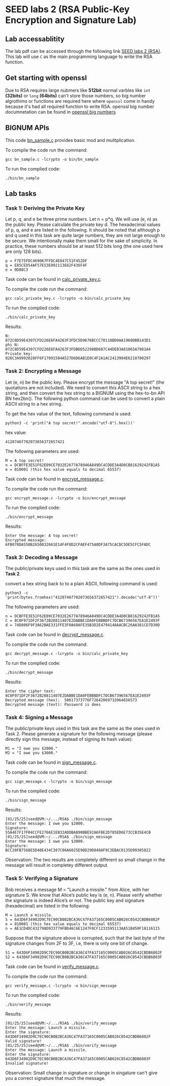 # SEED labs 2 (RSA Public-Key Encryption and Signature Lab)

## Lab accessablitity
The lab pdf can be accessed through the following link [SEED labs 2 (RSA)](https://seedsecuritylabs.org/Labs_20.04/Files/Crypto_RSA/Crypto_RSA.pdf).
This lab will use `C` as the main programming language to write the RSA function.

## Get starting with openssl
Due to RSA requires large nubmers like **512bit** normal varbles like `int` **(32bits)** or `long` **(64bits)** can't store those numbers, so big number algrothims or functions are required here where `openssl` come in handy because
it's had all required function to write RSA.
openssl big number documnetation can be found in [openssl big numbers](https://linux.die.net/man/3/bn)

## BIGNUM APIs
This code [bn_sample.c](https://github.com/CyperSecurity/SEEDLabs_RSA/blob/main/bn_sample.c) provides basic mod and mulitplication.

To complie the code run the command:
```
gcc bn_sample.c -lcrypto -o bin/bn_sample
```
To run the complied code:
```
./bin/bn_sample
```

## Lab tasks
### Task 1: Deriving the Private Key
Let p, q, and e be three prime numbers. Let n = p*q. We will use (e, n) as the public key. Please
calculate the private key d. The hexadecimal values of p, q, and e are listed in the following. It should be
noted that although p and q used in this task are quite large numbers, they are not large enough to be secure.
We intentionally make them small for the sake of simplicity. In practice, these numbers should be at least
512 bits long (the one used here are only 128 bits).
```
p = F7E75FDC469067FFDC4E847C51F452DF
q = E85CED54AF57E53E092113E62F436F4F
e = 0D88C3
```

Task code can be found in [calc_private_key.c](https://github.com/CyperSecurity/SEEDLabs_RSA/blob/main/calc_private_key.c).

To complie the code run the command:
```
gcc calc_private_key.c -lcrypto -o bin/calc_private_key
```
To run the complied code:
```
./bin/calc_private_key
```

Results:
```
N:           072C8D59E4307CFD226E6FA4263F3FDC5D9676BCCC70118BD0AA1968DBB143D1
phi N:       072C8D59E4307CFD226E6FA4263F3FDB6D52298BD687C44DEB3A81065A7981A4
Private key: 026C3A9992028FF6F17091504A527D6D6AB1E0C4F2A1AC2413994E6210700297
```

### Task 2: Encrypting a Message
Let (e, n) be the public key. Please encrypt the message "A top secret!" (the quotations are not
included). We need to convert this ASCII string to a hex string, and then convert the hex string to a BIGNUM
using the hex-to-bn API BN hex2bn(). The following python command can be used to convert a plain
ASCII string to a hex string.

To get the hex value of the text, following command is used:
```
python3 -c 'print("A top secret!".encode("utf-8").hex())'
```
hex value:
```
4120746f702073656372657421
```

The following parameters are used:
```
M = A top secret!
n = DCBFFE3E51F62E09CE7032E2677A78946A849DC4CDDE3A4D0CB81629242FB1A5
e = 010001 (this hex value equals to decimal 65537)
```

Task code can be found in  [encrypt_message.c](https://github.com/CyperSecurity/SEEDLabs_RSA/blob/main/encrypt_message.c).

To complie the code run the command:
```
gcc encrypt_message.c -lcrypto -o bin/encrypt_message
```
To run the complied code:
```
./bin/encrypt_message
```

Results:
```
Enter the message: A top secret!
Encrypted message: 6FB078DA550B2650832661E14F4F8D2CFAEF475A0DF3A75CACDC5DE5CFC5FADC
```

### Task 3: Decoding a Message
The public/private keys used in this task are the same as the ones used in **Task 2**.

convert a hex string back to to a plain ASCII, following command is used:
```
python3 -c 'print(bytes.fromhex("4120746f702073656372657421").decode("utf-8"))'
```

The following parameters are used:
```
n = DCBFFE3E51F62E09CE7032E2677A78946A849DC4CDDE3A4D0CB81629242FB1A5
C = 8C0F971DF2F3672B28811407E2DABBE1DA0FEBBBDFC7DCB67396567EA1E2493F
d = 74D806F9F3A62BAE331FFE3F0A68AFE35B3D2E4794148AACBC26AA381CD7D30D
```
Task code can be found in  [decrypt_message.c](https://github.com/CyperSecurity/SEEDLabs_RSA/blob/main/decrypt_message.c).

To complie the code run the command:
```
gcc decrypt_message.c -lcrypto -o bin/calc_private_key
```
To run the complied code:
```
./bin/decrypt_message
```

Results:
```
Enter the cipher text:    8C0F971DF2F3672B28811407E2DABBE1DA0FEBBBDFC7DCB67396567EA1E2493F
Decrypted message (hex):  50617373776F72642069732064656573
Decrypted message (text): Password is dees
```

### Task 4: Signing a Message
The public/private keys used in this task are the same as the ones used in Task 2. Please generate a signature
for the following message (please directly sign this message, instead of signing its hash value):

```
M1 = "I owe you $2000."
M2 = "I owe you $3000."
```

Task code can be found in  [sign_message.c](https://github.com/CyperSecurity/SEEDLabs_RSA/blob/main/sign_message.c).

To complie the code run the command:
```
gcc sign_message.c -lcrypto -o bin/sign_message
```
To run the complied code:
```
./bin/sign_message
```

Results:
```
[01/25/25]seed@VM:~/.../RSA$ ./bin/sign_message 
Enter the message: I owe you $2000.
Signature:  55A4E7F17F04CCFE2766E1EB32ADDBA890BBE92A6FBE2D785ED6E73CCB35E4CB
[01/25/25]seed@VM:~/.../RSA$ ./bin/sign_message 
Enter the message: I owe you $3000.
Signature:  BCC20FB7568E5D48E434C387C06A6025E90D29D848AF9C3EBAC0135D99305822
```

Observation:
The two results are completely different so small change in the message will result in completey different output.

### Task 5: Verifying a Signature
Bob receives a message M = "Launch a missile." from Alice, with her signature S. We know that
Alice’s public key is (e, n). Please verify whether the signature is indeed Alice’s or not. The public key
and signature (hexadecimal) are listed in the following:
```
M = Launch a missile.
S = 643D6F34902D9C7EC90CB0B2BCA36C47FA37165C0005CAB026C0542CBDB6802F
e = 010001 (this hex value equals to decimal 65537)
n = AE1CD4DC432798D933779FBD46C6E1247F0CF1233595113AA51B450F18116115
```
Suppose that the signature above is corrupted, such that the last byte of the signature changes from 2F
to 3F, i.e, there is only one bit of change.
```
S1 = 643D6F34902D9C7EC90CB0B2BCA36C47FA37165C0005CAB026C0542CBDB6802F
S2 = 643D6F34902D9C7EC90CB0B2BCA36C47FA37165C0005CAB026C0542CBDB6803F
```

Task code can be found in  [verify_message.c](https://github.com/CyperSecurity/SEEDLabs_RSA/blob/main/verify_message.c).

To complie the code run the command:
```
gcc verify_message.c -lcrypto -o bin/sign_message
```
To run the complied code:
```
./bin/verify_message
```

Results:
```
[01/25/25]seed@VM:~/.../RSA$ ./bin/verify_message 
Enter the message: Launch a missile.
Enter the signature: 643D6F34902D9C7EC90CB0B2BCA36C47FA37165C0005CAB026C0542CBDB6802F
Valid signature!
[01/25/25]seed@VM:~/.../RSA$ ./bin/verify_message 
Enter the message: Launch a missile.
Enter the signature: 643D6F34902D9C7EC90CB0B2BCA36C47FA37165C0005CAB026C0542CBDB6803F    
Invaliad signature!
```

Observation:
Small change in signature or change in singature can't give you a correct signature that much the message.

